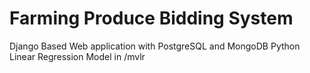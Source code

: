 # Farming Produce Bidding System
 Django Based Web application with PostgreSQL and MongoDB
 Python Linear Regression Model in /mvlr
